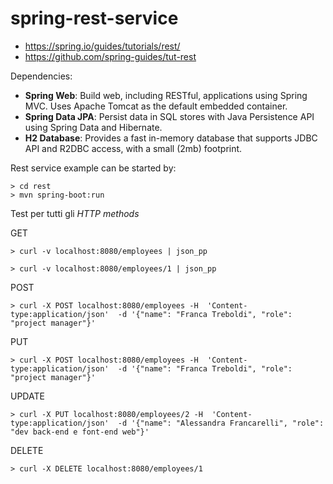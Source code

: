 # spring-rest-service

- https://spring.io/guides/tutorials/rest/
- https://github.com/spring-guides/tut-rest

Dependencies:

- **Spring Web**: Build web, including RESTful, applications using Spring MVC. 
  Uses Apache Tomcat as the default embedded container.
- **Spring Data JPA**: Persist data in SQL stores with Java Persistence API 
  using Spring Data and Hibernate.
- **H2 Database**:  Provides a fast in-memory database that supports JDBC API 
  and R2DBC access, with a small (2mb) footprint.

Rest service example can be started by:
```
> cd rest
> mvn spring-boot:run
```

Test per tutti gli _HTTP methods_

GET
```
> curl -v localhost:8080/employees | json_pp

> curl -v localhost:8080/employees/1 | json_pp
```

POST
```
> curl -X POST localhost:8080/employees -H  'Content-type:application/json'  -d '{"name": "Franca Treboldi", "role": "project manager"}'
```

PUT
```
> curl -X POST localhost:8080/employees -H  'Content-type:application/json'  -d '{"name": "Franca Treboldi", "role": "project manager"}'
```

UPDATE
```
> curl -X PUT localhost:8080/employees/2 -H  'Content-type:application/json'  -d '{"name": "Alessandra Francarelli", "role":
"dev back-end e font-end web"}'
```

DELETE
```
> curl -X DELETE localhost:8080/employees/1
```